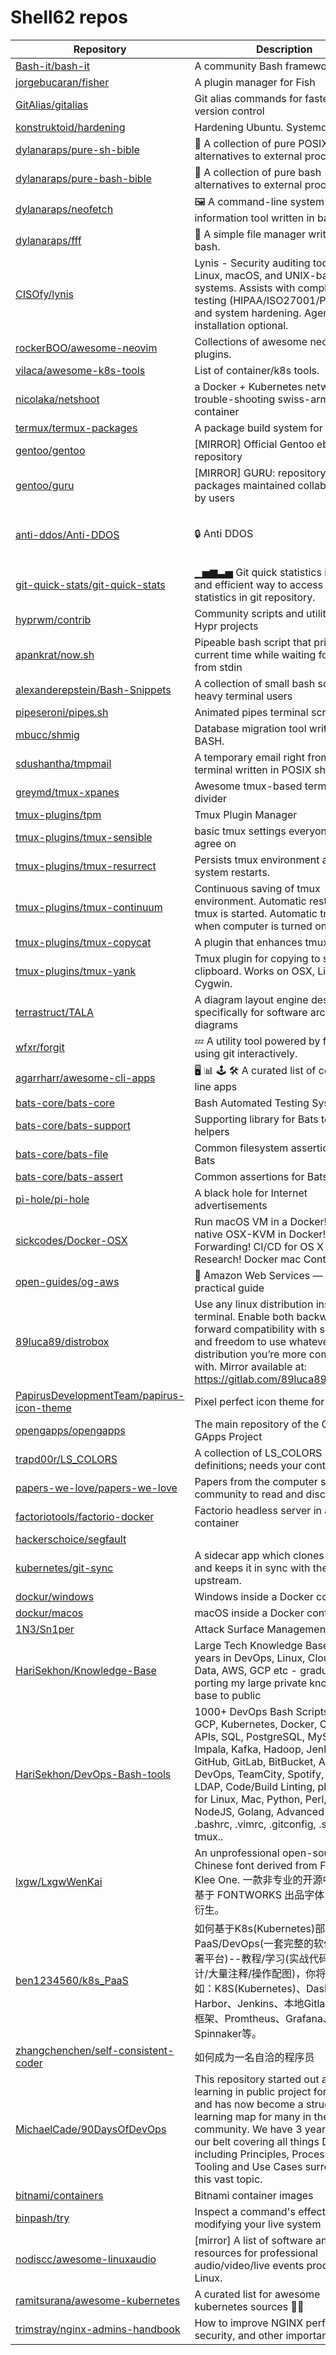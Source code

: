 # Shell62 repos

| Repository                                                                                                | Description                                                                                                                                                                                                                                                                                                                                                    | Stars                  |      |
| --------------------------------------------------------------------------------------------------------- | -------------------------------------------------------------------------------------------------------------------------------------------------------------------------------------------------------------------------------------------------------------------------------------------------------------------------------------------------------------- | ---------------------- | ---- |
| [Bash-it/bash-it](https://github.com/Bash-it/bash-it)                                                     | A community Bash framework.                                                                                                                                                                                                                                                                                                                                    | 14674                  |      |
| [jorgebucaran/fisher](https://github.com/jorgebucaran/fisher)                                             | A plugin manager for Fish                                                                                                                                                                                                                                                                                                                                      | 8568                   |      |
| [GitAlias/gitalias](https://github.com/GitAlias/gitalias)                                                 | Git alias commands for faster easier version control                                                                                                                                                                                                                                                                                                           | 2568                   |      |
| [konstruktoid/hardening](https://github.com/konstruktoid/hardening)                                       | Hardening Ubuntu. Systemd edition.                                                                                                                                                                                                                                                                                                                             | 1474                   |      |
| [dylanaraps/pure-sh-bible](https://github.com/dylanaraps/pure-sh-bible)                                   | 📖 A collection of pure POSIX sh alternatives to external processes.                                                                                                                                                                                                                                                                                           | 7168                   |      |
| [dylanaraps/pure-bash-bible](https://github.com/dylanaraps/pure-bash-bible)                               | 📖 A collection of pure bash alternatives to external processes.                                                                                                                                                                                                                                                                                               | 39949                  |      |
| [dylanaraps/neofetch](https://github.com/dylanaraps/neofetch)                                             | 🖼️  A command-line system information tool written in bash 3.2+                                                                                                                                                                                                                                                                                               | 23168                  |      |
| [dylanaraps/fff](https://github.com/dylanaraps/fff)                                                       | 📁 A simple file manager written in bash.                                                                                                                                                                                                                                                                                                                      | 4132                   |      |
| [CISOfy/lynis](https://github.com/CISOfy/lynis)                                                           | Lynis - Security auditing tool for Linux, macOS, and UNIX-based systems. Assists with compliance testing (HIPAA/ISO27001/PCI DSS) and system hardening. Agentless, and installation optional.                                                                                                                                                                  | 14518                  |      |
| [rockerBOO/awesome-neovim](https://github.com/rockerBOO/awesome-neovim)                                   | Collections of awesome neovim plugins.                                                                                                                                                                                                                                                                                                                         | 18786                  |      |
| [vilaca/awesome-k8s-tools](https://github.com/vilaca/awesome-k8s-tools)                                   | List of container/k8s tools.                                                                                                                                                                                                                                                                                                                                   | 986                    |      |
| [nicolaka/netshoot](https://github.com/nicolaka/netshoot)                                                 | a Docker + Kubernetes network trouble-shooting swiss-army container                                                                                                                                                                                                                                                                                            | 9724                   |      |
| [termux/termux-packages](https://github.com/termux/termux-packages)                                       | A package build system for Termux.                                                                                                                                                                                                                                                                                                                             | 14709                  |      |
| [gentoo/gentoo](https://github.com/gentoo/gentoo)                                                         | \[MIRROR] Official Gentoo ebuild repository                                                                                                                                                                                                                                                                                                                    | 2236                   |      |
| [gentoo/guru](https://github.com/gentoo/guru)                                                             | \[MIRROR] GURU: repository of new packages maintained collaboratively by users                                                                                                                                                                                                                                                                                 | 241                    |      |
| [anti-ddos/Anti-DDOS](https://github.com/anti-ddos/Anti-DDOS)                                             | 🔒 Anti DDOS                                                                                                                                                                                                                                                                                                                                                   | Bash Script Project 🔒 | 1207 |
| [git-quick-stats/git-quick-stats](https://github.com/git-quick-stats/git-quick-stats)                     | ▁▅▆▃▅ Git quick statistics is a simple and efficient way to access various statistics in git repository.                                                                                                                                                                                                                                                       | 6722                   |      |
| [hyprwm/contrib](https://github.com/hyprwm/contrib)                                                       | Community scripts and utilities for Hypr projects                                                                                                                                                                                                                                                                                                              | 356                    |      |
| [apankrat/now.sh](https://github.com/apankrat/now.sh)                                                     | Pipeable bash script that prints current time while waiting for an input from stdin                                                                                                                                                                                                                                                                            | 262                    |      |
| [alexanderepstein/Bash-Snippets](https://github.com/alexanderepstein/Bash-Snippets)                       | A collection of small bash scripts for heavy terminal users                                                                                                                                                                                                                                                                                                    | 9839                   |      |
| [pipeseroni/pipes.sh](https://github.com/pipeseroni/pipes.sh)                                             | Animated pipes terminal screensaver                                                                                                                                                                                                                                                                                                                            | 2749                   |      |
| [mbucc/shmig](https://github.com/mbucc/shmig)                                                             | Database migration tool written in BASH.                                                                                                                                                                                                                                                                                                                       | 468                    |      |
| [sdushantha/tmpmail](https://github.com/sdushantha/tmpmail)                                               | A temporary email right from your terminal written in POSIX sh                                                                                                                                                                                                                                                                                                 | 3997                   |      |
| [greymd/tmux-xpanes](https://github.com/greymd/tmux-xpanes)                                               | Awesome tmux-based terminal divider                                                                                                                                                                                                                                                                                                                            | 2031                   |      |
| [tmux-plugins/tpm](https://github.com/tmux-plugins/tpm)                                                   | Tmux Plugin Manager                                                                                                                                                                                                                                                                                                                                            | 13394                  |      |
| [tmux-plugins/tmux-sensible](https://github.com/tmux-plugins/tmux-sensible)                               | basic tmux settings everyone can agree on                                                                                                                                                                                                                                                                                                                      | 1980                   |      |
| [tmux-plugins/tmux-resurrect](https://github.com/tmux-plugins/tmux-resurrect)                             | Persists tmux environment across system restarts.                                                                                                                                                                                                                                                                                                              | 12022                  |      |
| [tmux-plugins/tmux-continuum](https://github.com/tmux-plugins/tmux-continuum)                             | Continuous saving of tmux environment. Automatic restore when tmux is started. Automatic tmux start when computer is turned on.                                                                                                                                                                                                                                | 3608                   |      |
| [tmux-plugins/tmux-copycat](https://github.com/tmux-plugins/tmux-copycat)                                 | A plugin that enhances tmux search                                                                                                                                                                                                                                                                                                                             | 1153                   |      |
| [tmux-plugins/tmux-yank](https://github.com/tmux-plugins/tmux-yank)                                       | Tmux plugin for copying to system clipboard. Works on OSX, Linux and Cygwin.                                                                                                                                                                                                                                                                                   | 2912                   |      |
| [terrastruct/TALA](https://github.com/terrastruct/TALA)                                                   | A diagram layout engine designed specifically for software architecture diagrams                                                                                                                                                                                                                                                                               | 245                    |      |
| [wfxr/forgit](https://github.com/wfxr/forgit)                                                             | :zzz: A utility tool powered by fzf for using git interactively.                                                                                                                                                                                                                                                                                               | 4753                   |      |
| [agarrharr/awesome-cli-apps](https://github.com/agarrharr/awesome-cli-apps)                               | 🖥 📊 🕹 🛠 A curated list of command line apps                                                                                                                                                                                                                                                                                                                | 17263                  |      |
| [bats-core/bats-core](https://github.com/bats-core/bats-core)                                             | Bash Automated Testing System                                                                                                                                                                                                                                                                                                                                  | 5463                   |      |
| [bats-core/bats-support](https://github.com/bats-core/bats-support)                                       | Supporting library for Bats test helpers                                                                                                                                                                                                                                                                                                                       | 51                     |      |
| [bats-core/bats-file](https://github.com/bats-core/bats-file)                                             | Common filesystem assertions for Bats                                                                                                                                                                                                                                                                                                                          | 45                     |      |
| [bats-core/bats-assert](https://github.com/bats-core/bats-assert)                                         | Common assertions for Bats                                                                                                                                                                                                                                                                                                                                     | 109                    |      |
| [pi-hole/pi-hole](https://github.com/pi-hole/pi-hole)                                                     | A black hole for Internet advertisements                                                                                                                                                                                                                                                                                                                       | 52951                  |      |
| [sickcodes/Docker-OSX](https://github.com/sickcodes/Docker-OSX)                                           | Run macOS VM in a Docker! Run near native OSX-KVM in Docker! X11 Forwarding! CI/CD for OS X Security Research! Docker mac Containers.                                                                                                                                                                                                                          | 51187                  |      |
| [open-guides/og-aws](https://github.com/open-guides/og-aws)                                               | 📙 Amazon Web Services — a practical guide                                                                                                                                                                                                                                                                                                                     | 36191                  |      |
| [89luca89/distrobox](https://github.com/89luca89/distrobox)                                               | Use any linux distribution inside your terminal. Enable both backward and forward compatibility with software and freedom to use whatever distribution you’re more comfortable with. Mirror available at: <https://gitlab.com/89luca89/distrobox>                                                                                                              | 11174                  |      |
| [PapirusDevelopmentTeam/papirus-icon-theme](https://github.com/PapirusDevelopmentTeam/papirus-icon-theme) | Pixel perfect icon theme for Linux                                                                                                                                                                                                                                                                                                                             | 7277                   |      |
| [opengapps/opengapps](https://github.com/opengapps/opengapps)                                             | The main repository of the Open GApps Project                                                                                                                                                                                                                                                                                                                  | 5924                   |      |
| [trapd00r/LS\_COLORS](https://github.com/trapd00r/LS_COLORS)                                              | A collection of LS\_COLORS definitions; needs your contribution!                                                                                                                                                                                                                                                                                               | 2199                   |      |
| [papers-we-love/papers-we-love](https://github.com/papers-we-love/papers-we-love)                         | Papers from the computer science community to read and discuss.                                                                                                                                                                                                                                                                                                | 97153                  |      |
| [factoriotools/factorio-docker](https://github.com/factoriotools/factorio-docker)                         | Factorio headless server in a Docker container                                                                                                                                                                                                                                                                                                                 | 1249                   |      |
| [hackerschoice/segfault](https://github.com/hackerschoice/segfault)                                       |                                                                                                                                                                                                                                                                                                                                                                | 394                    |      |
| [kubernetes/git-sync](https://github.com/kubernetes/git-sync)                                             | A sidecar app which clones a git repo and keeps it in sync with the upstream.                                                                                                                                                                                                                                                                                  | 2490                   |      |
| [dockur/windows](https://github.com/dockur/windows)                                                       | Windows inside a Docker container.                                                                                                                                                                                                                                                                                                                             | 36928                  |      |
| [dockur/macos](https://github.com/dockur/macos)                                                           | macOS inside a Docker container.                                                                                                                                                                                                                                                                                                                               | 16069                  |      |
| [1N3/Sn1per](https://github.com/1N3/Sn1per)                                                               | Attack Surface Management Platform                                                                                                                                                                                                                                                                                                                             | 8963                   |      |
| [HariSekhon/Knowledge-Base](https://github.com/HariSekhon/Knowledge-Base)                                 | Large Tech Knowledge Base from 20 years in DevOps, Linux, Cloud, Big Data, AWS, GCP etc - gradually porting my large private knowledge base to public                                                                                                                                                                                                          | 220                    |      |
| [HariSekhon/DevOps-Bash-tools](https://github.com/HariSekhon/DevOps-Bash-tools)                           | 1000+ DevOps Bash Scripts - AWS, GCP, Kubernetes, Docker, CI/CD, APIs, SQL, PostgreSQL, MySQL, Hive, Impala, Kafka, Hadoop, Jenkins, GitHub, GitLab, BitBucket, Azure DevOps, TeamCity, Spotify, MP3, LDAP, Code/Build Linting, pkg mgmt for Linux, Mac, Python, Perl, Ruby, NodeJS, Golang, Advanced dotfiles: .bashrc, .vimrc, .gitconfig, .screenrc, tmux.. | 7058                   |      |
| [lxgw/LxgwWenKai](https://github.com/lxgw/LxgwWenKai)                                                     | An unprofessional open-source Chinese font derived from Fontworks' Klee One. 一款非专业的开源中文字体，基于 FONTWORKS 出品字体 Klee One 衍生。                                                                                                                                                                                                                                       | 21192                  |      |
| [ben1234560/k8s\_PaaS](https://github.com/ben1234560/k8s_PaaS)                                            | 如何基于K8s(Kubernetes)部署成PaaS/DevOps(一套完整的软件研发和部署平台)--教程/学习(实战代码/架构设计/大量注释/操作配图)，你将习得部署如：K8S(Kubernetes)、Dashboard、Harbor、Jenkins、本地Gitlab、Apollo框架、Promtheus、Grafana、Spinnaker等。                                                                                                                                                                                 | 5299                   |      |
| [zhangchenchen/self-consistent-coder](https://github.com/zhangchenchen/self-consistent-coder)             | 如何成为一名自洽的程序员                                                                                                                                                                                                                                                                                                                                                   | 2991                   |      |
| [MichaelCade/90DaysOfDevOps](https://github.com/MichaelCade/90DaysOfDevOps)                               | This repository started out as a learning in public project for myself and has now become a structured learning map for many in the community. We have 3 years under our belt covering all things DevOps, including Principles, Processes, Tooling and Use Cases surrounding this vast topic.                                                                  | 28282                  |      |
| [bitnami/containers](https://github.com/bitnami/containers)                                               | Bitnami container images                                                                                                                                                                                                                                                                                                                                       | 4002                   |      |
| [binpash/try](https://github.com/binpash/try)                                                             | Inspect a command's effects before modifying your live system                                                                                                                                                                                                                                                                                                  | 5332                   |      |
| [nodiscc/awesome-linuxaudio](https://github.com/nodiscc/awesome-linuxaudio)                               | \[mirror] A list of software and resources for professional audio/video/live events production on Linux.                                                                                                                                                                                                                                                       | 1539                   |      |
| [ramitsurana/awesome-kubernetes](https://github.com/ramitsurana/awesome-kubernetes)                       | A curated list for awesome kubernetes sources :ship::tada:                                                                                                                                                                                                                                                                                                     | 15570                  |      |
| [trimstray/nginx-admins-handbook](https://github.com/trimstray/nginx-admins-handbook)                     | How to improve NGINX performance, security, and other important things.                                                                                                                                                                                                                                                                                        | 13720                  |      |
